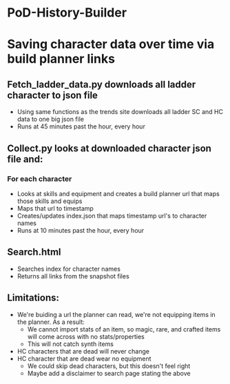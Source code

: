 # PoD-History-Builder
# Saving character data over time via build planner links

## Fetch_ladder_data.py downloads all ladder character to json file
- Using same functions as the trends site downloads all ladder SC and HC data to one big json file 
- Runs at 45 minutes past the hour, every hour


## Collect.py looks at downloaded character json file and:
### For each character
- Looks at skills and equipment and creates a build planner url that maps those skills and equips
- Maps that url to timestamp
- Creates/updates index.json that maps timestamp url's to character names
- Runs at 10 minutes past the hour, every hour

## Search.html
- Searches index for character names
- Returns all links from the snapshot files


## Limitations:
- We're buiding a url the planner can read, we're not equipping items in the planner. As a result:
    - We cannot import stats of an item, so magic, rare, and crafted items will come across with no stats/properties
    - This will not catch synth items
- HC characters that are dead will never change
- HC character that are dead wear no equipment
    - We could skip dead characters, but this doesn't feel right
    - Maybe add a disclaimer to search page stating the above
